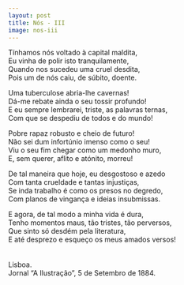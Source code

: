 ```yaml
---
layout: post
title: Nós - III
image: nos-iii
---
```

<span class="caps" alt="T"></span>Tínhamos nós voltado à capital maldita,  
Eu vinha de polir isto tranquilamente,  
Quando nos sucedeu uma cruel desdita,  
Pois um de nós caiu, de súbito, doente.  

Uma tuberculose abria-lhe cavernas!  
Dá-me rebate ainda o seu tossir profundo!  
E eu sempre lembrarei, triste, as palavras ternas,  
Com que se despediu de todos e do mundo!  

Pobre rapaz robusto e cheio de futuro!  
Não sei dum infortúnio imenso como o seu!  
Viu o seu fim chegar como um medonho muro,  
E, sem querer, aflito e atónito, morreu!  

De tal maneira que hoje, eu desgostoso e azedo  
Com tanta crueldade e tantas injustiças,  
Se inda trabalho é como os presos no degredo,  
Com planos de vingança e ideias insubmissas.  

E agora, de tal modo a minha vida é dura,  
Tenho momentos maus, tão tristes, tão perversos,  
Que sinto só desdém pela literatura,  
E até desprezo e esqueço os meus amados versos!  
<br/><br/>
Lisboa.  
Jornal “A Ilustração”, 5 de Setembro de 1884.